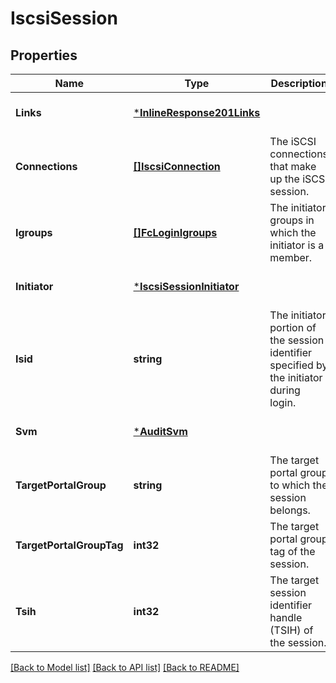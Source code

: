 # IscsiSession

## Properties
Name | Type | Description | Notes
------------ | ------------- | ------------- | -------------
**Links** | [***InlineResponse201Links**](inline_response_201__links.md) |  | [optional] [default to null]
**Connections** | [**[]IscsiConnection**](iscsi_connection.md) | The iSCSI connections that make up the iSCSI session.  | [optional] [default to null]
**Igroups** | [**[]FcLoginIgroups**](fc_login_igroups.md) | The initiator groups in which the initiator is a member.  | [optional] [default to null]
**Initiator** | [***IscsiSessionInitiator**](iscsi_session_initiator.md) |  | [optional] [default to null]
**Isid** | **string** | The initiator portion of the session identifier specified by the initiator during login.  | [optional] [default to null]
**Svm** | [***AuditSvm**](audit_svm.md) |  | [optional] [default to null]
**TargetPortalGroup** | **string** | The target portal group to which the session belongs.  | [optional] [default to null]
**TargetPortalGroupTag** | **int32** | The target portal group tag of the session.  | [optional] [default to null]
**Tsih** | **int32** | The target session identifier handle (TSIH) of the session.  | [optional] [default to null]

[[Back to Model list]](../README.md#documentation-for-models) [[Back to API list]](../README.md#documentation-for-api-endpoints) [[Back to README]](../README.md)


